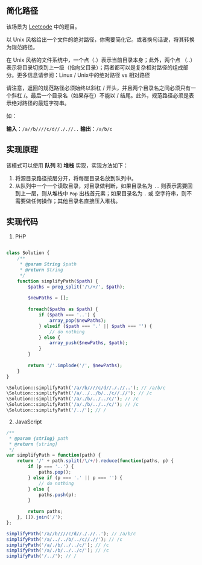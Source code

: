 ## 简化路径

该场景为 [Leetcode](https://leetcode-cn.com/explore/interview/card/bytedance/242/string/1013/) 中的题目。

以 Unix 风格给出一个文件的绝对路径，你需要简化它。或者换句话说，将其转换为规范路径。

在 Unix 风格的文件系统中，一个点（.）表示当前目录本身；此外，两个点 （..） 表示将目录切换到上一级（指向父目录）；两者都可以是复杂相对路径的组成部分。更多信息请参阅：Linux / Unix中的绝对路径 vs 相对路径

请注意，返回的规范路径必须始终以斜杠 / 开头，并且两个目录名之间必须只有一个斜杠 /。最后一个目录名（如果存在）不能以 / 结尾。此外，规范路径必须是表示绝对路径的最短字符串。

如：

**输入**：`/a//b////c/d//././/..`
**输出**：`/a/b/c`

## 实现原理

该模式可以使用 **队列** 和 **堆栈** 实现，实现方法如下：

1. 将源目录路径按层分开，将每层目录名放到队列中。
2. 从队列中一个一个读取目录，对目录做判断，如果目录名为 `..` 则表示需要回到上一层，则从堆栈中 `Pop` 出栈首元素；如果目录名为 `.` 或 空字符串，则不需要做任何操作；其他目录名直接压入堆栈。

## 实现代码

1. PHP

```php

class Solution {
    /**
     * @param String $path
     * @return String
     */
    function simplifyPath($path) {
        $paths = preg_split('/\/+/', $path);
        
        $newPaths = [];
        
        foreach($paths as $path) {            
            if ($path === '..') {
                array_pop($newPaths);
            } elseif ($path === '.' || $path === '') {
                // do nothing
            } else {
                array_push($newPaths, $path);
            }
        }
        
        return '/'.implode('/', $newPaths);
    }
}

\Solution::simplifyPath('/a//b////c/d//././/..'); // /a/b/c
\Solution::simplifyPath('/a/../../b/../c//.//'); // /c
\Solution::simplifyPath('/a/./b/../../c/'); // /c
\Solution::simplifyPath('/a/./b/../../c/'); // /c
\Solution::simplifyPath('/../'); // /
```

2. JavaScript

```javascript
/**
 * @param {string} path
 * @return {string}
 */
var simplifyPath = function(path) {
    return '/' + path.split(/\/+/).reduce(function(paths, p) {
        if (p === '..') {
            paths.pop();
        } else if (p === '.' || p === '') {
            // do nothing
        } else {
            paths.push(p);
        }
        
        return paths;
    }, []).join('/');
};

simplifyPath('/a//b////c/d//././/..'); // /a/b/c
simplifyPath('/a/../../b/../c//.//'); // /c
simplifyPath('/a/./b/../../c/'); // /c
simplifyPath('/a/./b/../../c/'); // /c
simplifyPath('/../'); // /
```
